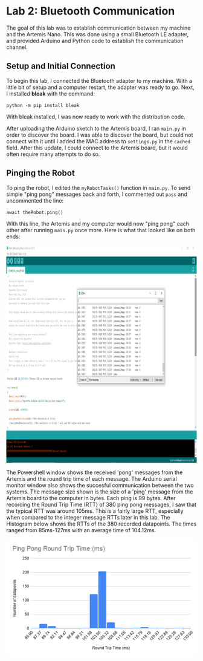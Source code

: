 # Lab 2: Bluetooth Communication
The goal of this lab was to establish communication between my machine and the Artemis Nano. This was done using a small Bluetooth LE adapter, and provided Arduino and Python code to establish the communication channel.

## Setup and Initial Connection
To begin this lab, I connected the Bluetooth adapter to my machine. With a little bit of setup and a computer restart, the adapter was ready to go. Next, I installed **bleak** with the command: 
```
python -m pip install bleak
```
With bleak installed, I was now ready to work with the distribution code. <br/>

After uploading the Arduino sketch to the Artemis board, I ran `main.py` in order to discover the board. I was able to discover the board, but could not connect with it until I added the MAC address to `settings.py` in the `cached` field. After this update, I could connect to the Artemis board, but it would often require many attempts to do so. 

## Pinging the Robot
To ping the robot, I edited the `myRobotTasks()` function in `main.py`. To send simple "ping pong" messages back and forth, I commented out `pass` and uncommented the line:
```
await theRobot.ping()
```
With this line, the Artemis and my computer would now "ping pong" each other after running `main.py` once more. Here is what that looked like on both ends:

<img src="../images/base_temp.png" width="768" height="576" alt="hi" class="inline"/>

The Powershell window shows the received 'pong' messages from the Artemis and the round trip time of each message. The Arduino serial monitor window also shows the succesful communication between the two systems. The message size shown is the size of a 'ping' message from the Artemis board to the computer in bytes. Each ping is 99 bytes. After recording the Round Trip Time (RTT) of 380 ping pong messages, I saw that the typical RTT was around 105ms. This is a fairly large RTT, especially when compared to the integer message RTTs later in this lab. The Histogram below shows the RTTs of the 380 recorded datapoints. The times ranged from 85ms-127ms with an average time of 104.12ms. 

<img src="../images/ping_pong_rtt.png" alt="hi" class="inline"/>